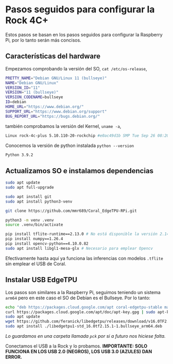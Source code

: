 # Pasos seguidos para configurar la Rock 4C+

Estos pasos se basan en los pasos seguidos para configurar la Raspberry Pi, por lo tanto serán más concisos.

## Características del hardware

Empezamos comprobando la versión del SO, `cat /etc/os-release`,

```bash
PRETTY_NAME="Debian GNU/Linux 11 (bullseye)"
NAME="Debian GNU/Linux"
VERSION_ID="11"
VERSION="11 (bullseye)"
VERSION_CODENAME=bullseye
ID=debian
HOME_URL="https://www.debian.org/"
SUPPORT_URL="https://www.debian.org/support"
BUG_REPORT_URL="https://bugs.debian.org/"
```

también comprobamos la versión del Kernel, `uname -a`,

```bash
Linux rock-4c-plus 5.10.110-20-rockchip #e0ac49d1b SMP Tue Sep 26 08:20:36 UTC 2023 aarch64 GNU/Linux
```

Conocemos la versión de python instalada `python --version`

```bash
Python 3.9.2
```

## Actualizamos SO e instalamos dependencias

```bash
sudo apt update
sudo apt full-upgrade

sudo apt install git
sudo apt install python3-venv

git clone https://github.com/mmr689/Coral_EdgeTPU-RPi.git

python3 -m venv .venv
source .venv/bin/activate

pip install tflite-runtime==2.13.0 # No está disponible la versión 2.14.0 como en la RPi, lo importante es que sea superior a 2.11
pip install numpy==1.26.4
pip install opencv-python==4.10.0.82
sudo apt install libgl1-mesa-glx # Necesario para emplear Opencv
```

Efectivamente hasta aquí ya funciona las inferencias con modelos `.tflite` sin emplear el USB de Coral.

## Instalar USB EdgeTPU

Los pasos son similares a la Raspberry Pi, seguimos teniendo un sistema `arm64` pero en este caso el SO de Debian es el Bullseye. Por lo tanto:

```bash
echo "deb https://packages.cloud.google.com/apt coral-edgetpu-stable main" | sudo tee /etc/apt/sources.list.d/coral-edgetpu.list
curl https://packages.cloud.google.com/apt/doc/apt-key.gpg | sudo apt-key add -
sudo apt update
wget https://github.com/feranick/libedgetpu/releases/download/v16.0TF2.15.1-1/libedgetpu1-std_16.0tf2.15.1-1.bullseye_arm64.deb
sudo apt install ./libedgetpu1-std_16.0tf2.15.1-1.bullseye_arm64.deb
```

*Lo guardamos en una carpeta llamada `pck` por si a futuro nos hiciese falta.*

Conectamos el USB a la Rock y lo probamos. **IMPORTANTE: SOLO FUNCIONA EN LOS USB 2.0 (NEGROS), LOS USB 3.0 (AZULES) DAN ERROR.**